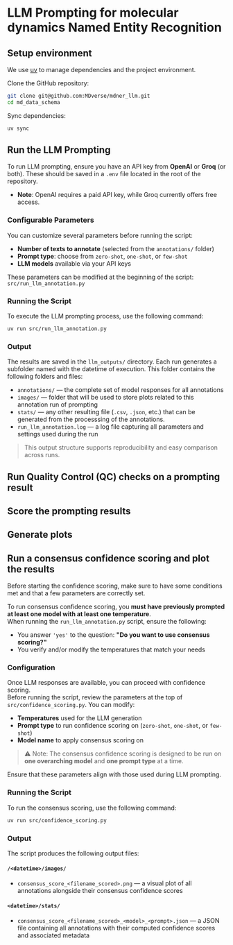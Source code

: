 # LLM Prompting for molecular dynamics Named Entity Recognition

## Setup environment

We use [uv](https://docs.astral.sh/uv/getting-started/installation/)
to manage dependencies and the project environment.

Clone the GitHub repository:

```sh
git clone git@github.com:MDverse/mdner_llm.git
cd md_data_schema
```

Sync dependencies:

```sh
uv sync
```

## Run the LLM Prompting

To run LLM prompting, ensure you have an API key from **OpenAI** or **Groq** (or both). These should be saved in a `.env` file located in the root of the repository.

- **Note**: OpenAI requires a paid API key, while Groq currently offers free access.

### Configurable Parameters

You can customize several parameters before running the script:

- **Number of texts to annotate** (selected from the `annotations/` folder)
- **Prompt type**: choose from `zero-shot`, `one-shot`, or `few-shot`
- **LLM models** available via your API keys

These parameters can be modified at the beginning of the script:  
`src/run_llm_annotation.py`

### Running the Script

To execute the LLM prompting process, use the following command:

```sh
uv run src/run_llm_annotation.py
```

### Output

The results are saved in the `llm_outputs/` directory. Each run generates a subfolder named with the datetime of execution. This folder contains the following folders and files:

- `annotations/` — the complete set of model responses for all annotations
- `images/` — folder that will be used to store plots related to this annotation run of prompting
- `stats/` — any other resulting file (`.csv`, `.json`, etc.) that can be generated from the processsing of the annotations.
- `run_llm_annotation.log` — a log file capturing all parameters and settings used during the run

> This output structure supports reproducibility and easy comparison across runs.


## Run Quality Control (QC) checks on a prompting result



## Score the prompting results



## Generate plots



## Run a consensus confidence scoring and plot the results

Before starting the confidence scoring, make sure to have some conditions met and that a few parameters are correctly set.

To run consensus confidence scoring, you **must have previously prompted at least one model with at least one temperature**.  
When running the `run_llm_annotation.py` script, ensure the following:

- You answer `'yes'` to the question: **"Do you want to use consensus scoring?"**
- You verify and/or modify the temperatures that match your needs

### Configuration

Once LLM responses are available, you can proceed with confidence scoring.  
Before running the script, review the parameters at the top of `src/confidence_scoring.py`. You can modify:

- **Temperatures** used for the LLM generation
- **Prompt type** to run confidence scoring on (`zero-shot`, `one-shot`, or `few-shot`)
- **Model name** to apply consensus scoring on

> ⚠️ Note: The consensus confidence scoring is designed to be run on **one overarching model** and **one prompt type** at a time.

Ensure that these parameters align with those used during LLM prompting.

### Running the Script

To run the consensus scoring, use the following command:

```bash
uv run src/confidence_scoring.py
```

### Output

The script produces the following output files:

#### `/<datetime>/images/`
- `consensus_score_<filename_scored>.png` — a visual plot of all annotations alongside their consensus confidence scores

#### `<datetime>/stats/`
- `consensus_score_<filename_scored>_<model>_<prompt>.json` — a JSON file containing all annotations with their computed confidence scores and associated metadata
